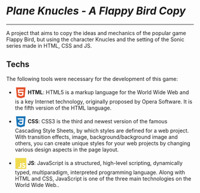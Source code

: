 # *Plane Knucles - A Flappy Bird Copy*
---

A project that aims to copy the ideas and mechanics of the popular game Flappy Bird, but using the character Knucles and the setting of the Sonic series made in HTML, CSS and JS.

## Techs

The following tools were necessary for the development of this game:

- <img align="center" alt="HTML5" height="30" width="30" src="https://github.com/devicons/devicon/blob/master/icons/html5/html5-plain.svg"> **HTML**: HTML5 is a markup language for the World Wide Web and is a key Internet technology, originally proposed by Opera Software. It is the fifth version of the HTML language.<br />

- <img align="center" alt="CSS3" height="30" width="30" src="https://github.com/devicons/devicon/blob/master/icons/css3/css3-plain.svg"> **CSS**: CSS3 is the third and newest version of the famous Cascading Style Sheets, by which styles are defined for a web project. With transition effects, image, background/background image and others, you can create unique styles for your web projects by changing various design aspects in the page layout.<br />

- <img align="center" alt="Java Script" height="30" width="30" src="https://github.com/devicons/devicon/blob/master/icons/javascript/javascript-plain.svg"> **JS**: JavaScript is a structured, high-level scripting, dynamically typed, multiparadigm, interpreted programming language. Along with HTML and CSS, JavaScript is one of the three main technologies on the World Wide Web..

